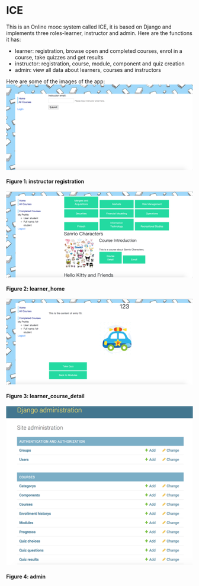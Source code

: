 # ICE
This is an Online mooc system called ICE, it is based on Django and implements three roles-learner, instructor and admin.
Here are the functions it has:  
<ul>
  <li>learner: registration, browse open and completed courses, enrol in a course, take quizzes and get results</li>
  <li>instructor: registration, course, module, component and quiz creation</li>
  <li>admin: view all data about learners, courses and instructors</li>
</ul>
Here are some of the images of the app:
<img src="https://github.com/robinwhy/ICE/blob/master/images/instructor_registration.png" alt="instructor registration" title="instructor registration">
<h4>Figure 1: instructor registration</h3>
<img src="https://github.com/robinwhy/ICE/blob/master/images/learner_home.png" alt="learner_home" title="learner_home">
<h4>Figure 2: learner_home</h3>
<img src="https://github.com/robinwhy/ICE/blob/master/images/learner_course_detail.png" alt="learner_course_detail" title="learner_course_detail">
<h4>Figure 3: learner_course_detail</h3>
<img src="https://github.com/robinwhy/ICE/blob/master/images/admin.png" alt="admin" title="admin">
<h4>Figure 4: admin</h3>
